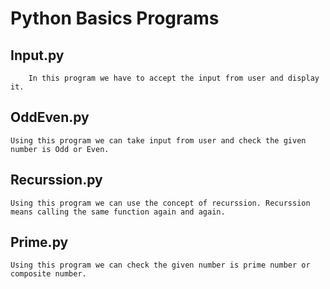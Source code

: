 # Python Basics Programs

## Input.py
        In this program we have to accept the input from user and display it.

## OddEven.py
    Using this program we can take input from user and check the given number is Odd or Even. 

## Recurssion.py
    Using this program we can use the concept of recurssion. Recurssion means calling the same function again and again.

## Prime.py
    Using this program we can check the given number is prime number or composite number.
